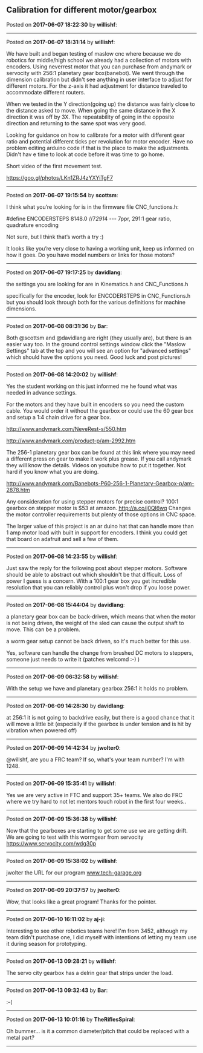 ## Calibration for different motor/gearbox
Posted on **2017-06-07 18:22:30** by **willishf**:



---

Posted on **2017-06-07 18:31:14** by **willishf**:

We have  built and began testing of maslow cnc where because we do robotics for middle/high school we already had a collection of motors with encoders. Using neverrest motor that you can purchase from andymark or servocity with 256:1 planetary gear box(banebot). We went through the dimension calibration but didn't see anything in user interface to adjust for different motors. For the z-axis it had adjustment for distance traveled to accommodate different routers. 

When we tested in the Y direction(going up) the distance was fairly close to the distance asked to move. When going the same distance in the X direction it was off by 3X. The repeatability of going in the opposite direction and returning to the same spot was very good. 

Looking for guidance on how to calibrate for a motor with different gear ratio and potential different ticks per revolution for motor encoder. Have no problem editing arduino code if that is the place to make the adjustments. Didn't hav e time to look at code before it was time to go home. 

Short video of the first movement test. 

https://goo.gl/photos/LKn1ZRJ4zYXYiTgF7

---

Posted on **2017-06-07 19:15:54** by **scottsm**:

I think what you’re looking for is in the firmware file CNC_functions.h:

#define ENCODERSTEPS   8148.0 //7*291*4 --- 7ppr, 291:1 gear ratio, quadrature encoding

Not sure, but I think that’s worth a try :)

It looks like you’re very close to having a working unit, keep us informed on how it goes. Do you have model numbers or links for those motors?

---

Posted on **2017-06-07 19:17:25** by **davidlang**:

the settings you are looking for are in Kinematics.h and CNC_Functions.h

specifically for the encoder, look for ENCODERSTEPS in CNC_Functions.h but you should look through both for the various definitions for machine dimensions.

---

Posted on **2017-06-08 08:31:36** by **Bar**:

Both @scottsm and @davidlang are right (they usually are), but there is an easier way too. In the ground control settings window click the "Maslow Settings" tab at the top and you will see an option for "advanced settings" which should have the options you need. Good luck and post pictures!

---

Posted on **2017-06-08 14:20:02** by **willishf**:

Yes the student working on this just informed me he found what was needed in advance settings.

For the motors and they have built in encoders so you need the custom cable. You would order it without the gearbox or could use the 60 gear box and setup a 1:4 chain drive for a gear box. 

http://www.andymark.com/NeveRest-s/550.htm

http://www.andymark.com/product-p/am-2992.htm

The 256-1 planetary gear box can be found at this link where you may need a different press on gear to make it work plus grease. If you call andymark they will know the details. Videos on youtube how to put it together. Not hard if you know what you are doing. 

http://www.andymark.com/Banebots-P60-256-1-Planetary-Gearbox-p/am-2878.htm

Any consideration for using stepper motors for precise control?  100:1 gearbox on stepper motor is $53 at amazon. http://a.co/j0Ql6wq Changes the motor controller requirements but plenty of those options in CNC space. 

The larger value of this project is an ar duino hat that can handle more than 1 amp motor load with built in support for encoders. I think you could get that board on adafruit and sell a few of them.

---

Posted on **2017-06-08 14:23:55** by **willishf**:

Just saw the reply for the following post about stepper motors. Software should be able to abstract out which shouldn't be that difficult. Loss of power I guess is a concern. With a 100:1 gear box you get incredible resolution that you can reliably control plus won't drop if you loose power.

---

Posted on **2017-06-08 15:44:04** by **davidlang**:

a planetary gear box can be back-driven, which means that when the motor is not being driven, the weight of the sled can cause the output shaft to move. This can be a problem.

a worm gear setup cannot be back driven, so it's much better for this use.

Yes, software can handle the change from brushed DC motors to steppers, someone just needs to write it  (patches welcomd :-) )

---

Posted on **2017-06-09 06:32:58** by **willishf**:

With the setup we have and planetary gearbox 256:1 it holds no problem.

---

Posted on **2017-06-09 14:28:30** by **davidlang**:

at 256:1 it is not going to backdrive easily, but there is a good chance that it will move a little bit (especially if the gearbox is under tension and is hit by vibration when powered off)

---

Posted on **2017-06-09 14:42:34** by **jwolter0**:

@willshf, are you a FRC team?  If so, what's your team number?  I'm with 1248.

---

Posted on **2017-06-09 15:35:41** by **willishf**:

Yes we are very active in FTC and support 35+ teams. We also do FRC where we try hard to not let mentors touch robot in the first four weeks..

---

Posted on **2017-06-09 15:36:38** by **willishf**:

Now that the gearboxes are starting to get some use we are getting drift. We are going to test with this wormgear from servocity https://www.servocity.com/wdg30p

---

Posted on **2017-06-09 15:38:02** by **willishf**:

jwolter the URL for our program www.tech-garage.org

---

Posted on **2017-06-09 20:37:57** by **jwolter0**:

Wow, that looks like a great program!  Thanks for the pointer.

---

Posted on **2017-06-10 16:11:02** by **aj-ji**:

Interesting to see other robotics teams here! I'm from 3452, although my team didn't purchase one, I did myself with intentions of letting my team use it during season for prototyping.

---

Posted on **2017-06-13 09:28:21** by **willishf**:

The servo city gearbox has a delrin gear that strips under the load.

---

Posted on **2017-06-13 09:32:43** by **Bar**:

:-(

---

Posted on **2017-06-13 10:01:16** by **TheRiflesSpiral**:

Oh bummer... is it a common diameter/pitch that could be replaced with a metal part?

---

